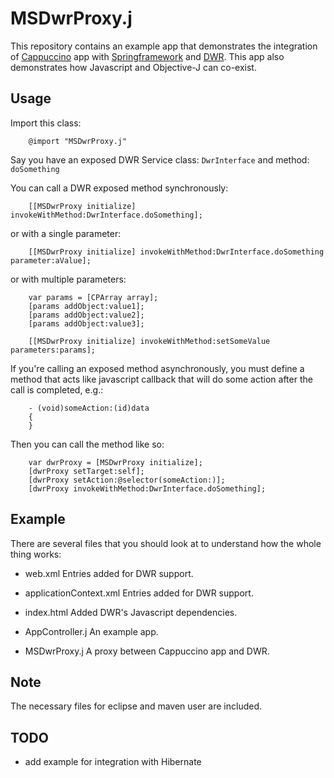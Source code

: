 MSDwrProxy.j
==========

This repository contains an example app that demonstrates the integration of [Cappuccino](http://www.cappuccino.org) app with [Springframework](http://www.springframework.org) and [DWR](http://directwebremoting.org). 
This app also demonstrates how Javascript and Objective-J can co-exist.

## Usage

Import this class:

        @import "MSDwrProxy.j"
          
Say you have an exposed DWR Service class: <code>DwrInterface</code> and method: <code>doSomething</code> 
          
You can call a DWR exposed method synchronously:      

        [[MSDwrProxy initialize] invokeWithMethod:DwrInterface.doSomething];
        
or with a single parameter:

        [[MSDwrProxy initialize] invokeWithMethod:DwrInterface.doSomething parameter:aValue];
        
or with multiple parameters:

        var params = [CPArray array];
        [params addObject:value1];
        [params addObject:value2];
        [params addObject:value3];
        
        [[MSDwrProxy initialize] invokeWithMethod:setSomeValue parameters:params];
        
If you're calling an exposed method asynchronously, you must define a method that acts like javascript callback that will do some action after the call is completed, e.g.:

        - (void)someAction:(id)data
        {
        }
        
Then you can call the method like so:

        var dwrProxy = [MSDwrProxy initialize];
        [dwrProxy setTarget:self];
        [dwrProxy setAction:@selector(someAction:)];
        [dwrProxy invokeWithMethod:DwrInterface.doSomething];
        
## Example
    
There are several files that you should look at to understand how the whole thing works:

- web.xml
  Entries added for DWR support.
  
- applicationContext.xml
  Entries added for DWR support.
  
- index.html
  Added DWR's Javascript dependencies.
  
- AppController.j
  An example app.
  
- MSDwrProxy.j
  A proxy between Cappuccino app and DWR.

## Note

The necessary files for eclipse and maven user are included.  

## TODO

- add example for integration with Hibernate
